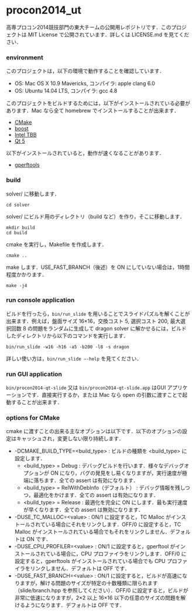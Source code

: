 procon2014_ut
=============

高専プロコン2014競技部門の東大チームの公開用レポジトリです．このプロジェクトは MIT License で公開されています．詳しくは LICENSE.md を見てください．

### environment

このプロジェクトは，以下の環境で動作することを確認しています．

* OS: Mac OS X 10.9 Mavericks, コンパイラ: apple clang 6.0
* OS: Ubuntu 14.04 LTS, コンパイラ: gcc 4.8

このプロジェクトをビルドするためには，以下がインストールされている必要があります．Mac なら全て homebrew でインストールすることが出来ます．

* [CMake](http://www.cmake.org/)
* [boost](http://www.boost.org/)
* [Intel TBB](https://www.threadingbuildingblocks.org/)
* [Qt 5](http://qt-project.org/qt5)

以下がインストールされていると，動作が速くなることがあります．

* [gperftools](https://code.google.com/p/gperftools/)

### build

solver/ に移動します．

```
cd solver
```

solver/ にビルド用のディレクトリ（build など）を作り，そこに移動します．

```
mkdir build
cd build
```

cmake を実行し，Makefile を作成します．

```
cmake ..
```

make します．USE_FAST_BRANCH（後述）を ON にしていない場合は，1時間程度かかります．

```
make -j4
```

### run console application

ビルドを行ったら，`bin/run_slide` を用いることでスライドパズルを解くことが出来ます．例えば，盤面サイズ 16×16，交換コスト 5, 選択コスト 200, 最大選択回数 8 の問題をランダムに生成して dragon solver に解かせるには，ビルドしたディレクトリから以下のコマンドを実行します．

```
bin/run_slide -w16 -h16 -a5 -b200 -l8 -s dragon
```

詳しい使い方は，`bin/run_slide —-help` を見てください．

### run GUI application

`bin/procon2014-qt-slide` 又は `bin/procon2014-qt-slide.app` はGUI アプリケーションです．直接実行するか，または Mac なら open の引数に渡すことで起動することが出来ます．

### options for CMake

cmake に渡すことの出来る主なオプションは以下です．以下のオプションの設定はキャッシュされ，変更しない限り持続します．

* -DCMAKE\_BUILD\_TYPE=&lt;build\_type&gt; : ビルドの種類を &lt;build\_type&gt; に設定します．
	* &lt;build\_type&gt; = Debug : デバッグビルドを行います．様々なデバッグオプションが ON になり，バグの発見をし易くなりますが，実行速度が極端に落ちます．全ての assert は有効になります．
	* &lt;build\_type&gt; = RelWithDebInfo（デフォルト） : デバッグ情報を残しつつ，最適化をかけます．全ての assert は有効になります．
	* &lt;build\_type&gt; = Release : 最適化を完全に ON にします．最も実行速度が早くなります．全ての assert は無効になります．
* -DUSE\_TC\_MALLOC=&lt;value&gt; : ON/1 に設定すると，TC Malloc がインストールされている場合にそれをリンクします．OFF/0 に設定すると，TC Malloc がインストールされている場合でもそれをリンクしません．デフォルトは ON です．
* -DUSE\_CPU\_PROFILER=&lt;value&gt; : ON/1 に設定すると，gperftool がインストールされている場合に，CPU プロファイラをリンクします．OFF/0 に設定すると，gperftools がインストールされている場合でも CPU プロファイラをリンクしません．デフォルトは OFF です．
* -DUSE\_FAST\_BRANCH=&lt;value&gt; : ON/1 に設定すると，ビルドが高速になりますが，解ける問題のサイズが特定の十数種類に限られます（slide/branch.hpp を参照してください）．OFF/0 に設定すると，ビルドが非常に低速になりますが，2×2 以上 16×16 以下の任意のサイズの問題を解けるようになります．デフォルトは OFF です．
